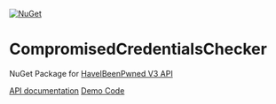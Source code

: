 [![NuGet](https://img.shields.io/nuget/v/comprisedcredentialschecker.svg)](https://www.nuget.org/packages/CompromisedCredentialsChecker/)

# CompromisedCredentialsChecker
NuGet Package for [HaveIBeenPwned V3 API](https://haveibeenpwned.com/API/v3)

[API documentation](src/CompromisedCredentialsChecker/apidocs/CompromisedCredentialsChecker/index.md)
[Demo Code](https://github.com/CarpDeus/CompromisedCredentialsConsoleDemo)


